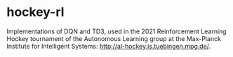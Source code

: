 # hockey-rl
Implementations of DQN and TD3, used in the 2021 Reinforcement Learning Hockey tournament of the Autonomous Learning group at the Max-Planck Institute for Intelligent Systems: http://al-hockey.is.tuebingen.mpg.de/.
